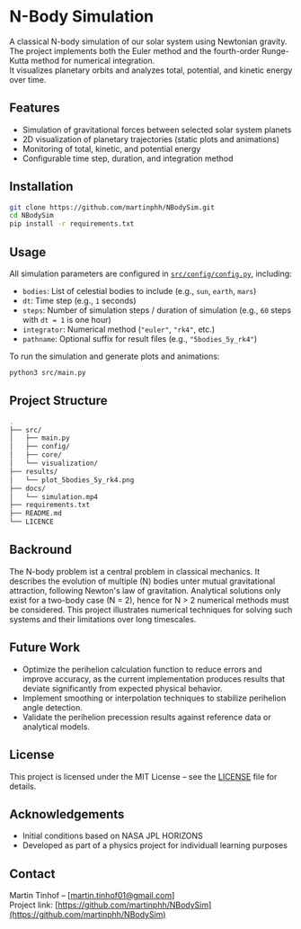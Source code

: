 # N-Body Simulation

A classical N-body simulation of our solar system using Newtonian gravity.  
The project implements both the Euler method and the fourth-order Runge-Kutta method for numerical integration.  
It visualizes planetary orbits and analyzes total, potential, and kinetic energy over time.

## Features

- Simulation of gravitational forces between selected solar system planets
- 2D visualization of planetary trajectories (static plots and animations)
- Monitoring of total, kinetic, and potential energy
- Configurable time step, duration, and integration method

## Installation

```bash
git clone https://github.com/martinphh/NBodySim.git
cd NBodySim
pip install -r requirements.txt
```

## Usage

All simulation parameters are configured in [`src/config/config.py`](src/config/config.py), including:

- `bodies`: List of celestial bodies to include (e.g., `sun`, `earth`, `mars`)
- `dt`: Time step (e.g., `1` seconds)
- `steps`: Number of simulation steps / duration of simulation (e.g., `60` steps with `dt = 1` is one hour)
- `integrator`: Numerical method (`"euler"`, `"rk4"`, etc.)
- `pathname`: Optional suffix for result files (e.g., `"5bodies_5y_rk4"`)

To run the simulation and generate plots and animations:

```bash
python3 src/main.py
```

## Project Structure

```bash
.
├── src/                   
│   ├── main.py
│   ├── config/
│   ├── core/
│   └── visualization/
├── results/              
│   └── plot_5bodies_5y_rk4.png
├── docs/                 
│   └── simulation.mp4
├── requirements.txt      
├── README.md              
└── LICENCE 

```

## Backround

The N-body problem ist a central problem in classical mechanics. It describes the evolution of multiple (N) bodies unter mutual gravitational attraction, following Newton's law of gravitation. Analytical solutions only exist for a two-body case (N = 2), hence for N > 2 numerical methods must be considered. This project illustrates numerical techniques for solving such systems and their limitations over long timescales.


## Future Work

- Optimize the perihelion calculation function to reduce errors and improve accuracy, as the current implementation produces results that deviate significantly from expected physical behavior.
- Implement smoothing or interpolation techniques to stabilize perihelion angle detection.
- Validate the perihelion precession results against reference data or analytical models.



## License

This project is licensed under the MIT License – see the [LICENSE](LICENSE) file for details.

## Acknowledgements

- Initial conditions based on NASA JPL HORIZONS
- Developed as part of a physics project for individuall learning purposes

## Contact

Martin Tinhof – [martin.tinhof01@gmail.com]  
Project link: [https://github.com/martinphh/NBodySim](https://github.com/martinphh/NBodySim)


